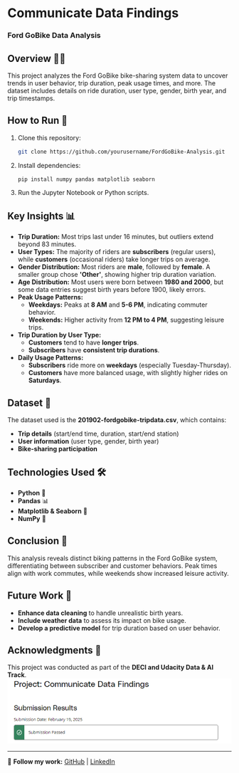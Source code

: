 # Communicate Data Findings
### Ford GoBike Data Analysis

## Overview 🚴‍♂️
This project analyzes the Ford GoBike bike-sharing system data to uncover trends in user behavior, trip duration, peak usage times, and more. The dataset includes details on ride duration, user type, gender, birth year, and trip timestamps.

## How to Run 🏃
1. Clone this repository:
   ```sh
   git clone https://github.com/yourusername/FordGoBike-Analysis.git
   ```
2. Install dependencies:
   ```sh
   pip install numpy pandas matplotlib seaborn
   ```
3. Run the Jupyter Notebook or Python scripts.


## Key Insights 📊
- **Trip Duration:** Most trips last under 16 minutes, but outliers extend beyond 83 minutes.
- **User Types:** The majority of riders are **subscribers** (regular users), while **customers** (occasional riders) take longer trips on average.
- **Gender Distribution:** Most riders are **male**, followed by **female**. A smaller group chose **'Other'**, showing higher trip duration variation.
- **Age Distribution:** Most users were born between **1980 and 2000**, but some data entries suggest birth years before 1900, likely errors.
- **Peak Usage Patterns:**
  - **Weekdays:** Peaks at **8 AM** and **5-6 PM**, indicating commuter behavior.
  - **Weekends:** Higher activity from **12 PM to 4 PM**, suggesting leisure trips.
- **Trip Duration by User Type:**
  - **Customers** tend to have **longer trips**.
  - **Subscribers** have **consistent trip durations**.
- **Daily Usage Patterns:**
  - **Subscribers** ride more on **weekdays** (especially Tuesday-Thursday).
  - **Customers** have more balanced usage, with slightly higher rides on **Saturdays**.

## Dataset 📂
The dataset used is the **201902-fordgobike-tripdata.csv**, which contains:
- **Trip details** (start/end time, duration, start/end station)
- **User information** (user type, gender, birth year)
- **Bike-sharing participation**

## Technologies Used 🛠️
- **Python** 🐍
- **Pandas** 📊
- **Matplotlib & Seaborn** 🎨
- **NumPy** 🔢

## Conclusion 🎯
This analysis reveals distinct biking patterns in the Ford GoBike system, differentiating between subscriber and customer behaviors. Peak times align with work commutes, while weekends show increased leisure activity.

## Future Work 🚀
- **Enhance data cleaning** to handle unrealistic birth years.
- **Include weather data** to assess its impact on bike usage.
- **Develop a predictive model** for trip duration based on user behavior.


## Acknowledgments 🙌
This project was conducted as part of the **DECI and Udacity Data & AI Track**. 
![Passed](image.png)

---
🔗 **Follow my work:** [GitHub](https://github.com/yourusername) | [LinkedIn](https://linkedin.com/in/yourprofile)

